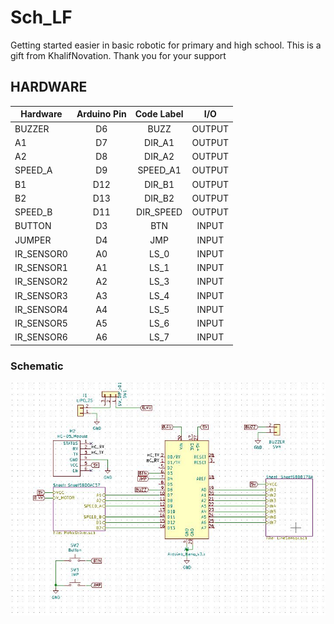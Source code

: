 # Sch_LF
Getting started easier in basic robotic for primary and high school. This is a gift from KhalifNovation. Thank you for your support

## HARDWARE

|Hardware|Arduino Pin |Code Label |I/O   |
|--------|:----------:|:---------:|:----:|
|BUZZER  |D6          |BUZZ       |OUTPUT|
|A1      |D7          |DIR_A1     |OUTPUT|
|A2      |D8          |DIR_A2     |OUTPUT|
|SPEED_A |D9          |SPEED_A1   |OUTPUT|
|B1      |D12         |DIR_B1     |OUTPUT|
|B2      |D13         |DIR_B2     |OUTPUT|
|SPEED_B |D11         |DIR_SPEED  |OUTPUT|
|BUTTON  |D3          |BTN        |INPUT|
|JUMPER  |D4          |JMP        |INPUT|
|IR_SENSOR0|A0          |LS_0        |INPUT|
|IR_SENSOR1|A1          |LS_1       |INPUT|
|IR_SENSOR2|A2          |LS_3       |INPUT|
|IR_SENSOR3|A3          |LS_4       |INPUT|
|IR_SENSOR4|A4          |LS_5       |INPUT|
|IR_SENSOR5|A5          |LS_6       |INPUT|
|IR_SENSOR6|A6          |LS_7       |INPUT|


### Schematic

![](images/Sch_LF_pinout.JPG)
